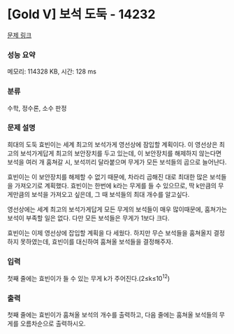 # [Gold V] 보석 도둑 - 14232 

[문제 링크](https://www.acmicpc.net/problem/14232) 

### 성능 요약

메모리: 114328 KB, 시간: 128 ms

### 분류

수학, 정수론, 소수 판정

### 문제 설명

<p>희대의 도둑 효빈이는 세계 최고의 보석가게 영선상에 잠입할 계획이다. 이 영선상은 최고의 보석가게답게 최고의 보안장치를 두고 있는데, 이 보안장치를 해제하지 않는다면 보석을 여러 개 훔쳐갈 시, 보석끼리 달라붙으며 무게가 모든 보석들의 곱으로 늘어난다.</p>

<p>효빈이는 이 보안장치를 해제할 수 없기 때문에, 차라리 곱해진 대로 최대한 많은 보석들을 가져오기로 계획했다. 효빈이는 한번에 k라는 무게를 들 수 있으므로, 딱 k만큼의 무게만큼의 보석을 가져오고 싶은데, 그 때 보석들의 최대 개수를 알고싶다.</p>

<p>영선상에는 세계 최고의 보석가게답게 모든 무게의 보석들이 매우 많이때문에, 훔쳐가는 보석이 부족할 일은 없다. 다만 모든 보석들은 무게가 1보다 크다.</p>

<p>효빈이는 이제 영선상에 잡입할 계획을 다 세웠다. 하지만 무슨 보석들을 훔쳐올지 결정하지 못하였는데, 효빈이를 대신하여 훔쳐올 보석들을 결정해주자.</p>

### 입력 

 <p>첫째 줄에는 효빈이가 들 수 있는 무게 k가 주어진다.(2≤k≤10<sup>12</sup>)</p>

### 출력 

 <p>첫째 줄에는 효빈이가 훔쳐올 보석의 개수를 출력하고, 다음 줄에는 훔쳐올 보석들의 무게를 오름차순으로 출력하시오.</p>

